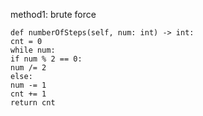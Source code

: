 method1: brute force
```
def numberOfSteps(self, num: int) -> int:
cnt = 0
while num:
if num % 2 == 0:
num /= 2
else:
num -= 1
cnt += 1
return cnt
```